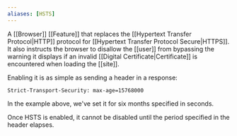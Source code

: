 ```yaml
---
aliases: [HSTS]
---
```


A [[Browser]] [[Feature]] that replaces the [[Hypertext Transfer Protocol|HTTP]] protocol for [[Hypertext Transfer Protocol Secure|HTTPS]]. It also instructs the browser to disallow the [[user]] from bypassing the warning it displays if an invalid [[Digital Certificate|Certificate]] is encountered when loading the [[site]].

Enabling it is as simple as sending a header in a response:

`Strict-Transport-Security: max-age=15768000` 

In the example above, we've set it for six months specified in seconds.

Once HSTS is enabled, it cannot be disabled until the period specified in the header elapses.